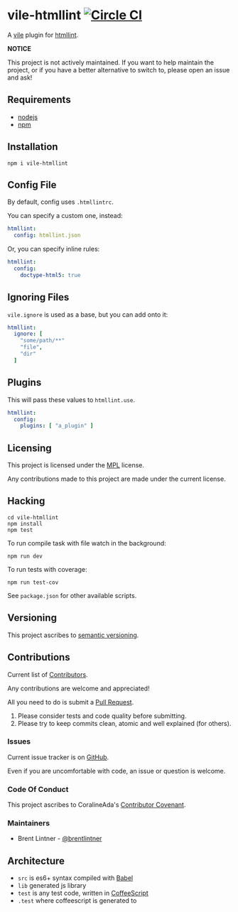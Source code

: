 # vile-htmllint [![Circle CI](https://circleci.com/gh/forthright/vile-htmllint.svg?style=shield&circle-token=a1c7ff09e5e5ff375f17f8f82f0e2bbce3136914)](https://circleci.com/gh/forthright/vile-htmllint)

A [vile](https://vile.io) plugin for [htmllint](https://htmllint.github.io).

**NOTICE**

This project is not actively maintained. If you want to
help maintain the project, or if you have a better
alternative to switch to, please open an issue and ask!

## Requirements

- [nodejs](http://nodejs.org)
- [npm](http://npmjs.org)

## Installation

    npm i vile-htmllint

## Config File

By default, config uses `.htmllintrc`.

You can specify a custom one, instead:

```yaml
htmllint:
  config: htmllint.json
```

Or, you can specify inline rules:

```yaml
htmllint:
  config:
    doctype-html5: true
```

## Ignoring Files

`vile.ignore` is used as a base, but you can add onto it:

```yaml
htmllint:
  ignore: [
    "some/path/**"
    "file",
    "dir"
  ]
```

## Plugins

This will pass these values to `htmllint.use`.

```yaml
htmllint:
  config:
    plugins: [ "a_plugin" ]
```

## Licensing

This project is licensed under the [MPL](https://www.mozilla.org/MPL/2.0) license.

Any contributions made to this project are made under the current license.

## Hacking

    cd vile-htmllint
    npm install
    npm test

To run compile task with file watch in the background:

    npm run dev

To run tests with coverage:

    npm run test-cov

See `package.json` for other available scripts.

## Versioning

This project ascribes to [semantic versioning](http://semver.org).

## Contributions

Current list of [Contributors]().

Any contributions are welcome and appreciated!

All you need to do is submit a [Pull Request]().

1. Please consider tests and code quality before submitting.
2. Please try to keep commits clean, atomic and well explained (for others).

### Issues

Current issue tracker is on [GitHub]().

Even if you are uncomfortable with code, an issue or question is welcome.

### Code Of Conduct

This project ascribes to CoralineAda's [Contributor Covenant](https://github.com/CoralineAda/contributor_covenant).

### Maintainers

- Brent Lintner - [@brentlintner](http://github.com/brentlintner)

## Architecture

- `src` is es6+ syntax compiled with [Babel](https://babeljs.io)
- `lib` generated js library
- `test` is any test code, written in [CoffeeScript](http://coffeescript.org)
- `.test` where coffeescript is generated to
